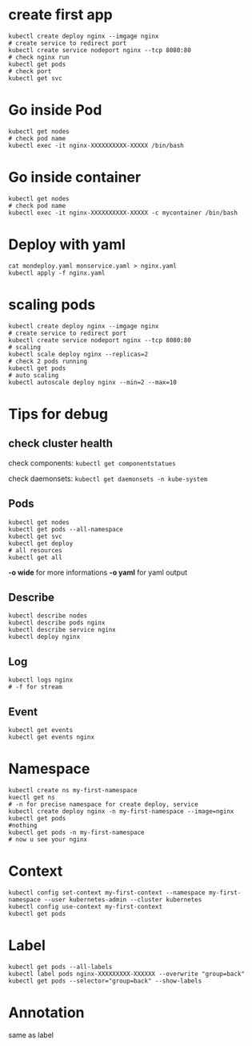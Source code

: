 # create first app
```
kubectl create deploy nginx --imgage nginx
# create service to redirect port 
kubectl create service nodeport nginx --tcp 8080:80
# check nginx run
kubectl get pods
# check port 
kubectl get svc
```

# Go inside Pod
```
kubectl get nodes
# check pod name
kubectl exec -it nginx-XXXXXXXXXX-XXXXX /bin/bash
```
# Go inside container
```
kubectl get nodes
# check pod name
kubectl exec -it nginx-XXXXXXXXXX-XXXXX -c mycontainer /bin/bash
```
# Deploy with yaml
```
cat mondeploy.yaml monservice.yaml > nginx.yaml
kubectl apply -f nginx.yaml
```
# scaling pods
```
kubectl create deploy nginx --imgage nginx
# create service to redirect port 
kubectl create service nodeport nginx --tcp 8080:80
# scaling
kubectl scale deploy nginx --replicas=2
# check 2 pods running
kubectl get pods
# auto scaling
kubectl autoscale deploy nginx --min=2 --max=10
```

# Tips for debug

## check cluster health
check components:
`kubectl get componentstatues`

check daemonsets:
`kubectl get daemonsets -n kube-system`

## Pods
```
kubectl get nodes
kubectl get pods --all-namespace
kubectl get svc
kubectl get deploy
# all resources
kubectl get all
```

**-o wide** for more informations
**-o yaml** for yaml output
## Describe
```
kubectl describe nodes
kubectl describe pods nginx
kubectl describe service nginx
kubectl deploy nginx
```

## Log
```
kubectl logs nginx
# -f for stream
```

## Event 
```
kubectl get events
kubectl get events nginx
```

# Namespace

```
kubectl create ns my-first-namespace
kuectl get ns
# -n for precise namespace for create deploy, service
kubectl create deploy nginx -n my-first-namespace --image=nginx 
kubectl get pods
#nothing
kubectl get pods -n my-first-namespace
# now u see your nginx
```

# Context
```
kubectl config set-context my-first-context --namespace my-first-namespace --user kubernetes-admin --cluster kubernetes
kubectl config use-context my-first-context
kubectl get pods
```

# Label
```
kubectl get pods --all-labels
kubectl label pods nginx-XXXXXXXXX-XXXXXX --overwrite "group=back"
kubectl get pods --selector="group=back" --show-labels
```

# Annotation
same as label